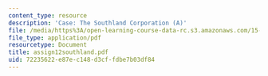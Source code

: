 ```yaml
---
content_type: resource
description: 'Case: The Southland Corporation (A)'
file: /media/https%3A/open-learning-course-data-rc.s3.amazonaws.com/15-402-finance-theory-ii-spring-2003/72235622e87ec148d3cffdbe7b03df84_assign12southland.pdf
file_type: application/pdf
resourcetype: Document
title: assign12southland.pdf
uid: 72235622-e87e-c148-d3cf-fdbe7b03df84
---
```

